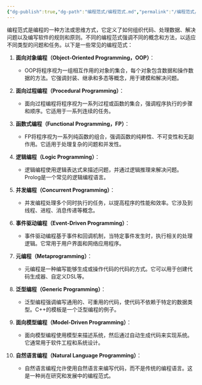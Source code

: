 ```yaml
---
{"dg-publish":true,"dg-path":"编程范式/编程范式.md","permalink":"/编程范式/编程范式/","created":"2023-09-16T00:53:21.972+08:00","updated":"2024-02-28T12:00:27.552+08:00"}
---
```


编程范式是编程的一种方法或思维方式，它定义了如何组织代码、处理数据、解决问题以及编写软件的规则和原则。不同的编程范式强调不同的概念和方法，以适应不同类型的问题和任务。以下是一些常见的编程范式：

1. **面向对象编程（Object-Oriented Programming，OOP）**：
   - OOP将程序视为一组相互作用的对象的集合，每个对象包含数据和操作数据的方法。它强调封装、继承和多态等概念，用于建模和解决问题。

2. **面向过程编程（Procedural Programming）**：
   - 面向过程编程将程序视为一系列过程或函数的集合，强调程序执行的步骤和顺序。它适用于一系列连续的任务。

3. **函数式编程（Functional Programming，FP）**：
   - FP将程序视为一系列纯函数的组合，强调函数的纯粹性、不可变性和无副作用。它适用于处理复杂的问题和并发性。

4. **逻辑编程（Logic Programming）**：
   - 逻辑编程使用逻辑表达式来描述问题，并通过逻辑推理来解决问题。Prolog是一个常见的逻辑编程语言。

5. **并发编程（Concurrent Programming）**：
   - 并发编程处理多个同时执行的任务，以提高程序的性能和效率。它涉及到线程、进程、消息传递等概念。

6. **事件驱动编程（Event-Driven Programming）**：
   - 事件驱动编程基于事件和回调机制，当特定事件发生时，执行相关的处理逻辑。它常用于用户界面和网络应用程序。

7. **元编程（Metaprogramming）**：
   - 元编程是一种编写能够生成或操作代码的代码的方式。它可以用于创建代码生成器、自定义DSL等。

8. **泛型编程（Generic Programming）**：
   - 泛型编程强调编写通用的、可重用的代码，使代码不依赖于特定的数据类型。C++的模板是一个泛型编程的例子。

9. **面向模型编程（Model-Driven Programming）**：
   - 面向模型编程使用模型来描述系统，然后通过自动生成代码来实现系统。它通常用于软件工程和系统设计。

10. **自然语言编程（Natural Language Programming）**：
    - 自然语言编程允许使用自然语言来编写代码，而不是传统的编程语言。这是一种尚在研究和发展中的编程范式。